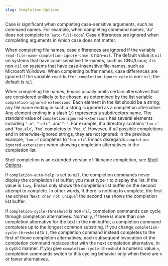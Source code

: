 ```yaml
---
slug: Completion-Options
---
```


Case is significant when completing case-sensitive arguments, such as command names. For example, when completing command names, ‘`AU`’ does not complete to ‘`auto-fill-mode`’. Case differences are ignored when completing arguments in which case does not matter.

When completing file names, case differences are ignored if the variable `read-file-name-completion-ignore-case` is non-`nil`. The default value is `nil` on systems that have case-sensitive file-names, such as GNU/Linux; it is non-`nil` on systems that have case-insensitive file-names, such as Microsoft Windows. When completing buffer names, case differences are ignored if the variable `read-buffer-completion-ignore-case` is non-`nil`; the default is `nil`.

When completing file names, Emacs usually omits certain alternatives that are considered unlikely to be chosen, as determined by the list variable `completion-ignored-extensions`. Each element in the list should be a string; any file name ending in such a string is ignored as a completion alternative. Any element ending in a slash (`/`) represents a subdirectory name. The standard value of `completion-ignored-extensions` has several elements including `".o"`, `".elc"`, and `"~"`. For example, if a directory contains ‘`foo.c`’ and ‘`foo.elc`’, ‘`foo`’ completes to ‘`foo.c`’. However, if *all* possible completions end in otherwise-ignored strings, they are not ignored: in the previous example, ‘`foo.e`’ completes to ‘`foo.elc`’. Emacs disregards `completion-ignored-extensions` when showing completion alternatives in the completion list.

Shell completion is an extended version of filename completion, see [Shell Options](/docs/emacs/Shell-Options).

If `completion-auto-help` is set to `nil`, the completion commands never display the completion list buffer; you must type `?` to display the list. If the value is `lazy`, Emacs only shows the completion list buffer on the second attempt to complete. In other words, if there is nothing to complete, the first `TAB` echoes ‘`Next char not unique`’; the second `TAB` shows the completion list buffer.

If `completion-cycle-threshold` is non-`nil`, completion commands can cycle through completion alternatives. Normally, if there is more than one completion alternative for the text in the minibuffer, a completion command completes up to the longest common substring. If you change `completion-cycle-threshold` to `t`, the completion command instead completes to the first of those completion alternatives; each subsequent invocation of the completion command replaces that with the next completion alternative, in a cyclic manner. If you give `completion-cycle-threshold` a numeric value `n`, completion commands switch to this cycling behavior only when there are `n` or fewer alternatives.
